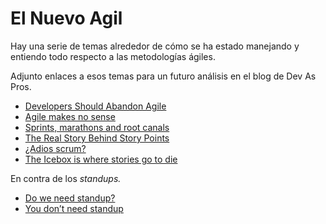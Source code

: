 # El Nuevo Agil
Hay una serie de temas alrededor de cómo se ha estado manejando y entiendo todo respecto a las metodologías ágiles.

Adjunto enlaces a esos temas para un futuro análisis en el blog de Dev As Pros.

- [Developers Should Abandon Agile](https://ronjeffries.com/articles/018-01ff/abandon-1)
- [Agile makes no sense](https://hackernoon.com/agile-makes-no-sense-c8ebbf971012)
- [Sprints, marathons and root canals](https://gojko.net/2018/08/30/sprints-marathons-root-canals.html)
- [The Real Story Behind Story Points](https://thoughtbot.com/blog/the-real-story-behind-story-points)
- [¿Adios scrum?](https://www.enriquedans.com/2015/11/adios-scrum.html)
- [The Icebox is where stories go to die](https://robots.thoughtbot.com/the-icebox-is-where-stories-go-to-die)

En contra de los *standups.*

- [Do we need standup?](https://dev.to/rafalpienkowski/do-we-need-stand-up-h19)
- [You don’t need standup](https://medium.com/@jsonpify/you-dont-need-standup-9a74782517c1)

